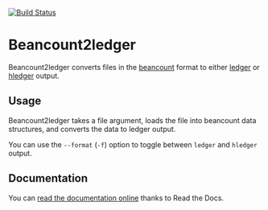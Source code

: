[![Build Status](https://travis-ci.org/beancount/beancount2ledger.svg?branch=master)](https://travis-ci.org/beancount/beancount2ledger)

# Beancount2ledger

Beancount2ledger converts files in the [beancount](https://beancount.github.io/) format to either [ledger](https://ledger-cli.org/) or [hledger](https://hledger.org/) output.

## Usage

Beancount2ledger takes a file argument, loads the file into beancount data structures, and converts the data to ledger output.

You can use the `--format` (`-f`) option to toggle between `ledger` and `hledger` output.

## Documentation

You can [read the documentation online](https://beancount2ledger.readthedocs.io/) thanks to Read the Docs.

